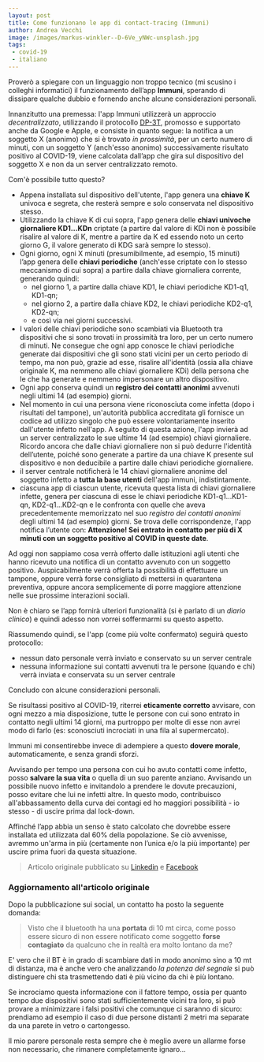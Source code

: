 ```yaml
---
layout: post
title: Come funzionano le app di contact-tracing (Immuni)
author: Andrea Vecchi
image: /images/markus-winkler--D-6Ve_yNWc-unsplash.jpg
tags:
 - covid-19
 - italiano
---
```


Proverò a spiegare con un linguaggio non troppo tecnico (mi scusino i colleghi
informatici) il funzionamento dell’app **Immuni**, sperando di dissipare qualche
dubbio e fornendo anche alcune considerazioni personali.

Innanzitutto una premessa: l'app Immuni utilizzerà un approccio
*decentralizzato*, utilizzando il protocollo [DP-3T][1], promosso e supportato
anche da Google e Apple, e consiste in quanto segue: la notifica a un soggetto X
(anonimo) che si è trovato *in prossimità*, per un certo numero di minuti, con
un soggetto Y (anch'esso anonimo) successivamente risultato positivo al
COVID-19, viene calcolata dall’app che gira sul dispositivo del soggetto X e non
da un server centralizzato remoto.

Com'è possibile tutto questo?

* Appena installata sul dispositivo dell'utente, l'app genera una **chiave K**
  univoca e segreta, che resterà sempre e solo conservata nel dispositivo stesso.
* Utilizzando la chiave K di cui sopra, l'app genera delle **chiavi univoche
  giornaliere KD1...KDn** criptate (a partire dal valore di KDi non è possibile
  risalire al valore di K, mentre a partire da K ed essendo noto un certo
  giorno G, il valore generato di KDG sarà sempre lo stesso).
* Ogni giorno, ogni X minuti (presumibilmente, ad esempio, 15 minuti) l’app
  genera delle **chiavi periodiche** (anch'esse criptate con lo stesso
  meccanismo di cui sopra) a partire dalla chiave giornaliera corrente,
  generando quindi:
  * nel giorno 1, a partire dalla chiave KD1, le chiavi periodiche KD1-q1, KD1-qn;
  * nel giorno 2, a partire dalla chiave KD2, le chiavi periodiche KD2-q1, KD2-qn;
  * e così via nei giorni successivi.
* I valori delle chiavi periodiche sono scambiati via Bluetooth tra dispositivi
  che si sono trovati in prossimità tra loro, per un certo numero di minuti. Ne
  consegue che ogni app conosce le chiavi periodiche generate dai dispositivi
  che gli sono stati vicini per un certo periodo di tempo, ma non può, grazie ad
  esse, risalire all'identità (ossia alla chiave originale K, ma nemmeno alle
  chiavi giornaliere KDi) della persona che le che ha generate e nemmeno
  impersonare un altro dispositivo.
* Ogni app conserva quindi un **registro dei contatti anonimi** avvenuti negli
  ultimi 14 (ad esempio) giorni.
* Nel momento in cui una persona viene riconosciuta come infetta (dopo i
  risultati del tampone), un'autorità pubblica accreditata gli fornisce un
  codice ad utilizzo singolo che può essere volontariamente inserito dall'utente
  infetto nell'app. A seguito di questa azione, l'app invierà ad un server
  centralizzato le sue ultime 14 (ad esempio) chiavi giornaliere. Ricordo ancora
  che dalle chiavi giornaliere non si può dedurre l'identità dell’utente, poiché
  sono generate a partire da una chiave K presente sul dispositivo e non
  deducibile a partire dalle chiavi periodiche giornaliere.
* il server centrale notificherà le 14 chiavi giornaliere anonime del soggetto
  infetto a **tutta la base utenti** dell'app immuni, indistintamente.
* ciascuna app di ciascun utente, ricevuta questa lista di chiavi giornaliere
  infette, genera per ciascuna di esse le chiavi periodiche KD1-q1...KD1-qn,
  KD2-q1...KD2-qn e le confronta con quelle che aveva precedentemente
  memorizzato nel suo *registro dei contatti anonimi* degli ultimi 14 (ad
  esempio) giorni. Se trova delle corrispondenze, l'app notifica l’utente con:
  **Attenzione! Sei entrato in contatto per più di X minuti con un soggetto
  positivo al COVID in queste date**.

Ad oggi non sappiamo cosa verrà offerto dalle istituzioni agli utenti che hanno
ricevuto una notifica di un contatto avvenuto con un soggetto positivo.
Auspicabilmente verrà offerta la possibilità di effettuare un tampone, oppure
verrà forse consigliato di mettersi in quarantena preventiva, oppure ancora
semplicemente di porre maggiore attenzione nelle sue prossime interazioni
sociali.

Non è chiaro se l’app fornirà ulteriori funzionalità (si è parlato di un *diario
clinico*) e quindi adesso non vorrei soffermarmi su questo aspetto.

Riassumendo quindi, se l'app (come più volte confermato) seguirà questo protocollo:

* nessun dato personale verrà inviato e conservato su un server centrale
* nessuna informazione sui contatti avvenuti tra le persone (quando e chi) verrà inviata e conservata su un server centrale

Concludo con alcune considerazioni personali.

Se risultassi positivo al COVID-19, riterrei **eticamente corretto** avvisare,
con ogni mezzo a mia disposizione, tutte le persone con cui sono entrato in
contatto negli ultimi 14 giorni, ma purtroppo per molte di esse non avrei modo
di farlo (es: sconosciuti incrociati in una fila al supermercato).

Immuni mi consentirebbe invece di adempiere a questo **dovere morale**,
automaticamente, e senza grandi sforzi.

Avvisando per tempo una persona con cui ho avuto contatti come infetto, posso
**salvare la sua vita** o quella di un suo parente anziano. Avvisando un
possibile nuovo infetto e invitandolo a prendere le dovute precauzioni, posso
evitare che lui ne infetti altre. In questo modo, contribuisco all'abbassamento
della curva dei contagi ed ho maggiori possibilità - io stesso - di uscire prima
dal lock-down.

Affinché l’app abbia un senso è stato calcolato che dovrebbe essere installata
ed utilizzata dal 60% della popolazione. Se ciò avvenisse, avremmo un'arma in
più (certamente non l’unica e/o la più importante) per uscire prima fuori da
questa situazione.

> Articolo originale pubblicato su [Linkedin][2] e [Facebook][3]

### Aggiornamento all'articolo originale

Dopo la pubblicazione sui social, un contatto ha posto la seguente domanda:

> Visto che il bluetooth ha una **portata** di 10 mt circa, come posso essere
sicuro di non essere notificato come soggetto **forse contagiato** da qualcuno
che in realtà era molto lontano da me?

E' vero che il BT è in grado di scambiare dati in modo anonimo sino a 10 mt di
distanza, ma è anche vero che analizzando *la potenza del segnale* si può
distinguere chi sta trasmettendo dati è più vicino da chi è più lontano.

Se incrociamo questa informazione con il fattore tempo, ossia per quanto tempo
due dispositivi sono stati sufficientemente vicini tra loro, si può provare a
minimizzare i falsi positivi che comunque ci saranno di sicuro: prendiamo ad
esempio il caso di due persone distanti 2 metri ma separate da una parete in
vetro o cartongesso.

Il mio parere personale resta sempre che è meglio avere un allarme forse non
necessario, che rimanere completamente ignaro...

[1]: https://en.wikipedia.org/wiki/Decentralized_Privacy-Preserving_Proximity_Tracing
[2]: https://www.linkedin.com/pulse/funzionamento-dellapp-di-contact-tracing-immuni-e-personali-vecchi/
[3]: https://www.facebook.com/andrea.vecchi71/posts/10158452698846468
